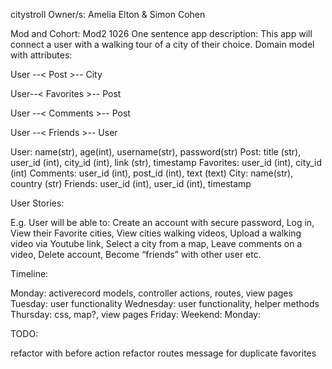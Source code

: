 
citystroll
Owner/s: 
Amelia Elton & Simon Cohen


Mod and Cohort:
Mod2 1026
One sentence app description:
This app will connect a user with a walking tour of a city of their choice. 
Domain model with attributes:

 User --< Post >-- City

 User--< Favorites >-- Post 

 User --< Comments >-- Post
            
 User --< Friends >-- User

User: name(str), age(int), username(str), password(str)
Post: title (str), user_id (int), city_id (int), link (str), timestamp
Favorites: user_id (int), city_id (int)
Comments:  user_id (int), post_id (int), text (text)
City: name(str), country (str)
Friends: user_id (int), user_id (int), timestamp 


User Stories:

E.g. User will be able to:
Create an account with secure password,
Log in,
View their Favorite cities,
View cities walking videos,
Upload a walking video via Youtube link,
Select a city from a map,
Leave comments on a video,
Delete account,
Become “friends” with other user 
etc.


Timeline:

Monday:  activerecord models, controller actions, routes, view pages
Tuesday: user functionality
Wednesday: user functionality, helper methods
Thursday: css, map?, view pages
Friday: 
Weekend:
Monday:




TODO:

refactor with before action
refactor routes
message for duplicate favorites



